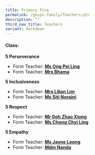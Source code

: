 ```yaml
---
title: Primary Five
permalink: /gesps-family/Teachers/p5/
description: ""
third_nav_title: Teachers
variant: markdown
---
```

#### Class:

**5 Perseverance**  

*   Form Teacher: **[Ms Ong Pei Ling](mailto:ong_pei_ling@schools.gov.sg)**
*   Form Teacher: **[Mrs Bhama](mailto:sathiya_bhama_arasan@schools.gov.sg)**

**5 Inclusiveness**

*   Form Teacher: **[Mrs Lilian Lim](mailto:ho_lilian@schools.gov.sg)**
*   Form Teacher: **[Ms Siti Noraini](mailto:siti_noraini_ibrahim@schools.gov.sg)**

**5 Respect**

*   Form Teacher: **[Mr Goh Zhao Xiong](mailto:goh_zhao_xiong@schools.gov.sg)**
*   Form Teacher: **[Ms Chong Chyi Ling](mailto:chong_chyi_ling@schools.gov.sg)**

**5 Empathy**

*   Form Teacher: **[Ms Jayne Leong](mailto:leong_hui_ling_jayne@schools.gov.sg)**
*   Form Teacher: **[Mdm Nanda](mailto:nandalayga_a@schools.gov.sg)**
